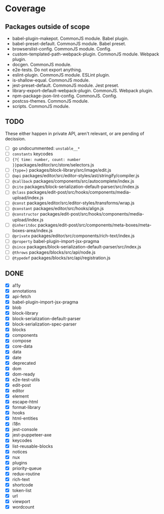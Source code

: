 # Coverage

## Packages outside of scope

- babel-plugin-makepot. CommonJS module. Babel plugin.
- babel-preset-default. CommonJS module. Babel preset.
- browserslist-config. CommonJS module. Config.
- custom-templated-path-webpack-plugin. CommonJS module. Webpack plugin.
- docgen. CommonJS module.
- e2e-tests. Do not export anything.
- eslint-plugin. CommonJS module. ESLint plugin.
- is-shallow-equal. CommonJS module.
- jest-preset-default. CommonJS module. Jest preset.
- library-export-default-webpack-plugin. CommonJS. Webpack plugin.
- npm-package-json-lint-config. CommonJS. Config.
- postcss-themes. CommonJS module.
- scripts. CommonJS module.

## TODO

These either happen in private API, aren't relevant, or are pending of decission.

- [ ] go undocummented: `unstable__*`
- [ ] `constants` keycodes
- [ ] `{?{ time: number, count: number }}`packages/editor/src/store/selectors.js
- [ ] `{type=}` packages/block-library/src/image/edit.js
- [ ] `@api` packages/editor/src/editor-styles/ast/stringify/compiler.js
- [ ] `@callback` packages/components/src/autocomplete/index.js
- [ ] `@cite` packages/block-serialization-default-parser/src/index.js
- [ ] `@class` packages/edit-post/src/hooks/components/media-upload/index.js
- [ ] `@const` packages/editor/src/editor-styles/transforms/wrap.js
- [ ] `@constant` packages/editor/src/hooks/align.js
- [ ] `@constructor` packages/edit-post/src/hooks/components/media-upload/index.js
- [ ] `@inheritdoc` packages/edit-post/src/components/meta-boxes/meta-boxes-area/index.js
- [ ] `@private` packages/editor/src/components/rich-text/index.js
- [ ] `@property` babel-plugin-import-jsx-pragma
- [ ] `@since` packages/block-serialization-default-parser/src/index.js
- [ ] `@throws` packages/blocks/src/api/node.js
- [ ] `@typedef` packages/blocks/src/api/registration.js

## DONE

- [x] a11y
- [x] annotations
- [x] api-fetch
- [x] babel-plugin-import-jsx-pragma
- [x] blob
- [x] block-library
- [x] block-serialization-default-parser
- [x] block-serialization-spec-parser
- [x] blocks
- [x] components
- [x] compose
- [x] core-data
- [x] data
- [x] date
- [x] deprecated
- [x] dom
- [x] dom-ready
- [x] e2e-test-utils
- [x] edit-post
- [x] editor
- [x] element
- [x] escape-html
- [x] format-library
- [x] hooks
- [x] html-entities
- [x] i18n
- [x] jest-console
- [x] jest-puppeteer-axe
- [x] keycodes
- [x] list-reusable-blocks
- [x] notices
- [x] nux
- [x] plugins
- [x] priority-queue
- [x] redux-routine
- [x] rich-text
- [x] shortcode
- [x] token-list
- [x] url
- [x] viewport
- [x] wordcount

